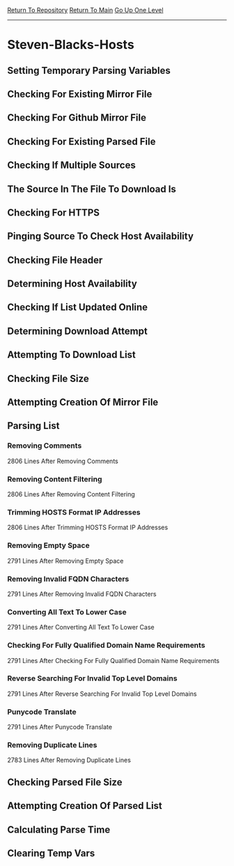 [Return To Repository](https://github.com/deathbybandaid/piholeparser/)
[Return To Main](https://github.com/deathbybandaid/piholeparser/blob/master/RecentRunLogs/Mainlog.md)
[Go Up One Level](https://github.com/deathbybandaid/piholeparser/blob/master/RecentRunLogs/TopLevelScripts/30-Processing-External-Blacklists.md)
____________________________________
# Steven-Blacks-Hosts
## Setting Temporary Parsing Variables
## Checking For Existing Mirror File
## Checking For Github Mirror File
## Checking For Existing Parsed File
## Checking If Multiple Sources
## The Source In The File To Download Is
## Checking For HTTPS
## Pinging Source To Check Host Availability
## Checking File Header
## Determining Host Availability
## Checking If List Updated Online
## Determining Download Attempt
## Attempting To Download List
## Checking File Size
## Attempting Creation Of Mirror File
## Parsing List
### Removing Comments
2806 Lines After Removing Comments
### Removing Content Filtering
2806 Lines After Removing Content Filtering
### Trimming HOSTS Format IP Addresses
2806 Lines After Trimming HOSTS Format IP Addresses
### Removing Empty Space
2791 Lines After Removing Empty Space
### Removing Invalid FQDN Characters
2791 Lines After Removing Invalid FQDN Characters
### Converting All Text To Lower Case
2791 Lines After Converting All Text To Lower Case
### Checking For Fully Qualified Domain Name Requirements
2791 Lines After Checking For Fully Qualified Domain Name Requirements
### Reverse Searching For Invalid Top Level Domains
2791 Lines After Reverse Searching For Invalid Top Level Domains
### Punycode Translate
2791 Lines After Punycode Translate
### Removing Duplicate Lines
2783 Lines After Removing Duplicate Lines
## Checking Parsed File Size
## Attempting Creation Of Parsed List
## Calculating Parse Time
## Clearing Temp Vars
